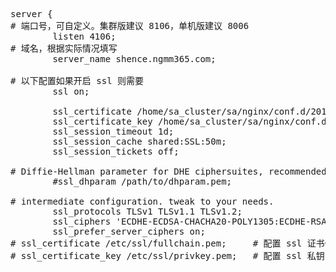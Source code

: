 <pre>
server {
# 端口号，可自定义。集群版建议 8106，单机版建议 8006
        listen 4106;
# 域名，根据实际情况填写
        server_name shence.ngmm365.com;

# 以下配置如果开启 ssl 则需要
        ssl on;

        ssl_certificate /home/sa_cluster/sa/nginx/conf.d/2018/server.cer;
        ssl_certificate_key /home/sa_cluster/sa/nginx/conf.d/2018/server.key;
        ssl_session_timeout 1d;
        ssl_session_cache shared:SSL:50m;
        ssl_session_tickets off;

# Diffie-Hellman parameter for DHE ciphersuites, recommended 2048 bits
        #ssl_dhparam /path/to/dhparam.pem;

# intermediate configuration. tweak to your needs.
        ssl_protocols TLSv1 TLSv1.1 TLSv1.2;
        ssl_ciphers 'ECDHE-ECDSA-CHACHA20-POLY1305:ECDHE-RSA-CHACHA20-POLY1305:ECDHE-ECDSA-AES128-GCM-SHA256:ECDHE-RSA-AES128-GCM-SHA256:ECDHE-ECDSA-AES256-GCM-SHA384:ECDHE-RSA-AES256-GCM-SHA384:DHE-RSA-AES128-GCM-SHA256:DHE-RSA-AES256-GCM-SHA384:ECDHE-ECDSA-AES128-SHA256:ECDHE-RSA-AES128-SHA256:ECDHE-ECDSA-AES128-SHA:ECDHE-RSA-AES256-SHA384:ECDHE-RSA-AES128-SHA:ECDHE-ECDSA-AES256-SHA384:ECDHE-ECDSA-AES256-SHA:ECDHE-RSA-AES256-SHA:DHE-RSA-AES128-SHA256:DHE-RSA-AES128-SHA:DHE-RSA-AES256-SHA256:DHE-RSA-AES256-SHA:ECDHE-ECDSA-DES-CBC3-SHA:ECDHE-RSA-DES-CBC3-SHA:EDH-RSA-DES-CBC3-SHA:AES128-GCM-SHA256:AES256-GCM-SHA384:AES128-SHA256:AES256-SHA256:AES128-SHA:AES256-SHA:DES-CBC3-SHA:!DSS';
        ssl_prefer_server_ciphers on;
# ssl_certificate /etc/ssl/fullchain.pem;     # 配置 ssl 证书信任链
# ssl_certificate_key /etc/ssl/privkey.pem;   # 配置 ssl 私钥

</pre>
